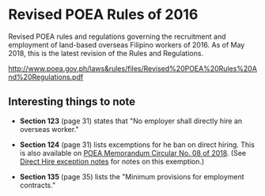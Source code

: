 # Revised POEA Rules of 2016

Revised POEA rules and regulations governing the recruitment and employment of land-based overseas Filipino workers of 2016. As of May 2018, this is the latest revision of the Rules and Regulations.

<http://www.poea.gov.ph/laws&rules/files/Revised%20POEA%20Rules%20And%20Regulations.pdf>

## Interesting things to note

* **Section 123** (page 31) states that "No employer shall directly hire an overseas worker."

* **Section 124** (page 31) lists excemptions for he ban on direct hiring. This is also available on [POEA Memorandum Circular No. 08 of 2018](./memorandum_circular_08.md). (See [Direct Hire exception notes](./direct_hire_exception.md) for notes on this exemption.)

* **Section 135** (page 35) lists the "Minimum provisions for employment contracts."
